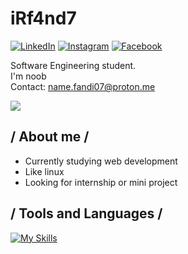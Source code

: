 # iRf4nd7
<div align="left">
  
[![LinkedIn](https://img.shields.io/badge/LinkedIn-0077B5?style=flat&logo=linkedin&logoColor=white)](https://www.linkedin.com/in/ego-irfandi-894580272)
[![Instagram](https://img.shields.io/badge/Instagram-E4405F?style=flat&logo=instagram&logoColor=white)](https://instagram.com/wicis_literally)
[![Facebook](https://img.shields.io/badge/Facebook-1877F2?style=flat&logo=facebook&logoColor=white)](https://facebook.com/[your-username])
</div>

Software Engineering student.</br>
I'm noob</br>
Contact: name.fandi07@proton.me

[![](https://count.getloli.com/get/@:Eirfand1?theme=gelbooru-h)](https://nyuki.vercel.app)

## / About me /
- Currently studying web development
- Like linux
- Looking for internship or mini project

## / Tools and Languages /
[![My Skills](https://skillicons.dev/icons?i=html,css,js,git,nodejs,tailwind,react,vim,neovim,typescript,express,mongodb,php,mysql,laravel)](https://nyuki.vercel.app/)
